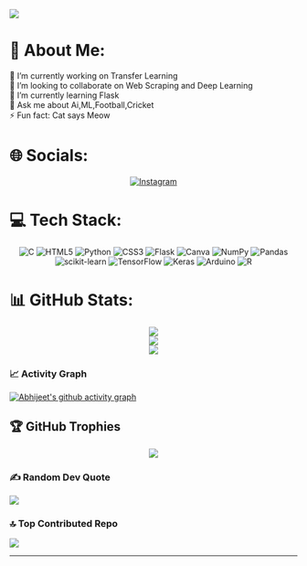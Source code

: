 [![](https://visitcount.itsvg.in/api?id=abhijeet-shankar&icon=7&color=11)](https://visitcount.itsvg.in)


# 💫 About Me:

 🔭 I’m currently working on Transfer Learning <br> 
 👯 I’m looking to collaborate on Web Scraping and Deep Learning <br>
 🌱 I’m currently learning Flask <br>
 💬 Ask me about Ai,ML,Football,Cricket<br>
 ⚡ Fun fact: Cat says Meow 


# 🌐 Socials:
<div align="center">
  
[![Instagram](https://img.shields.io/badge/Instagram-%23E4405F.svg?logo=Instagram&logoColor=white)](https://instagram.com/its_abhijeet_17) 
  
</div>

# 💻 Tech Stack:
<div align="center">
  
![C](https://img.shields.io/badge/c-%2300599C.svg?style=flat&logo=c&logoColor=white) ![HTML5](https://img.shields.io/badge/html5-%23E34F26.svg?style=flat&logo=html5&logoColor=white) ![Python](https://img.shields.io/badge/python-3670A0?style=flat&logo=python&logoColor=ffdd54) ![CSS3](https://img.shields.io/badge/css3-%231572B6.svg?style=flat&logo=css3&logoColor=white) ![Flask](https://img.shields.io/badge/flask-%23000.svg?style=flat&logo=flask&logoColor=white) ![Canva](https://img.shields.io/badge/Canva-%2300C4CC.svg?style=flat&logo=Canva&logoColor=white) ![NumPy](https://img.shields.io/badge/numpy-%23013243.svg?style=flat&logo=numpy&logoColor=white) ![Pandas](https://img.shields.io/badge/pandas-%23150458.svg?style=flat&logo=pandas&logoColor=white) ![scikit-learn](https://img.shields.io/badge/scikit--learn-%23F7931E.svg?style=flat&logo=scikit-learn&logoColor=white) ![TensorFlow](https://img.shields.io/badge/TensorFlow-%23FF6F00.svg?style=flat&logo=TensorFlow&logoColor=white) ![Keras](https://img.shields.io/badge/Keras-%23D00000.svg?style=flat&logo=Keras&logoColor=white) ![Arduino](https://img.shields.io/badge/-Arduino-00979D?style=flat&logo=Arduino&logoColor=white) ![R](https://img.shields.io/badge/r-%23276DC3.svg?style=flat&logo=r&logoColor=white)
  
</div>

# 📊 GitHub Stats:
<div align="center">
  
![](https://github-readme-stats-sigma-five.vercel.app/api?username=abhijeet-shankar&theme=midnight-purple&hide_border=false&include_all_commits=true&count_private=true)<br/>
![](https://github-readme-streak-stats.herokuapp.com/?user=abhijeet-shankar&theme=midnight-purple&hide_border=false)<br/>
![](https://github-readme-stats-sigma-five.vercel.app/api/top-langs/?username=abhijeet-shankar&theme=midnight-purple&hide_border=false&include_all_commits=true&count_private=true&layout=compact)
  
</div>

### 📈 Activity Graph
  
<a href="https://github.com/abhijeet-shankar/github-readme-activity-graph"><img alt="Abhijeet's github activity graph" src="https://github-readme-activity-graph.cyclic.app/graph?username=abhijeet-shankar&theme=react-dark" /><a>


## 🏆 GitHub Trophies
<div align="center">
  
![](https://github-profile-trophy.vercel.app/?username=abhijeet-shankar&theme=radical&no-frame=false&no-bg=false&margin-w=4)
  
</div>

### ✍️ Random Dev Quote
![](https://quotes-github-readme.vercel.app/api?type=horizontal&theme=radical)

### 🔝 Top Contributed Repo
![](https://github-contributor-stats.vercel.app/api?username=abhijeet-shankar&limit=5&theme=radical&combine_all_yearly_contributions=true)

---


